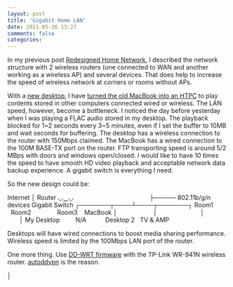 ```yaml
---
layout: post
title: 'Gigabit Home LAN'
date: 2011-05-26 13:27
comments: false
categories: 
---
```

    

In my previous post [Redesigned Home Network](/?p=37867), I described the network structure with 2 wireless routers (one connected to WAN and another working as a wireless AP) and several devices. That does help to increase the speed of wireless network at corners or rooms without APs.

With a [new desktop](/?p=38000), I have [turned the old MacBook into an HTPC](/?p=37849) to play contents stored in other computers connected wired or wireless. The LAN speed, however, become a bottleneck. I noticed the day before yesterday when I was playing a FLAC audio stored in my desktop. The playback blocked for 1~2 seconds every 3~5 minutes, even if I set the buffer to 10MB and wait seconds for buffering. The desktop has a wireless connection to the router with 150Mbps claimed. The MacBook has a wired connection to the 100M BASE-TX port on the router. FTP transporting speed is around 5/2 MBps with doors and windows open/closed. I would like to have 10 times the speed to have smooth HD video playback and acceptable network data backup experience. A gigabit switch is everything I need.

So the new design could be:

Internet
│
Router
◡‿◡                                            ├───── 802.11b/g/n devices
Gigabit Switch
┌───────┬────┴────┬───────┐
Room1           Room2               Room3    MacBook
│                     │                         │                   │
My Desktop         N/A           Desktop 2   TV & AMP

Desktops will have wired connections to boost media sharing performance. Wireless speed is limited by the 100Mbps LAN port of the router.

One more thing. Use [DD-WRT firmware](http://www.dd-wrt.com) with the TP-Link WR-941N wireless router. [autoddvpn](http://code.google.com/p/autoddvpn/) is the reason.

│
